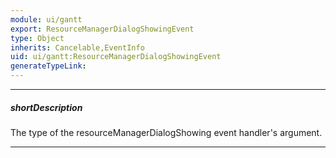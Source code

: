 ```yaml
---
module: ui/gantt
export: ResourceManagerDialogShowingEvent
type: Object
inherits: Cancelable,EventInfo
uid: ui/gantt:ResourceManagerDialogShowingEvent
generateTypeLink: 
---
```

---
##### shortDescription
The type of the resourceManagerDialogShowing event handler's argument.

---
<!-- Description goes here -->